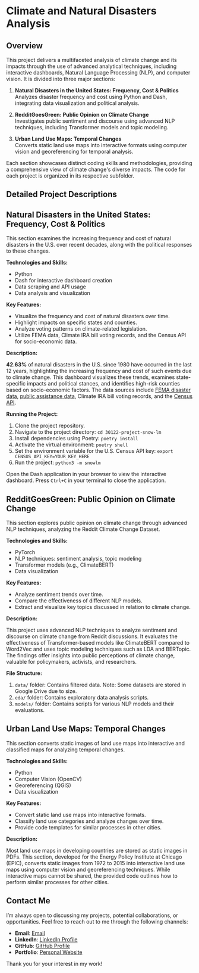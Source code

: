 # Climate and Natural Disasters Analysis

## Overview

This project delivers a multifaceted analysis of climate change and its impacts through the use of advanced analytical techniques, including interactive dashboards, Natural Language Processing (NLP), and computer vision. It is divided into three major sections:

1. **Natural Disasters in the United States: Frequency, Cost & Politics**  
   Analyzes disaster frequency and cost using Python and Dash, integrating data visualization and political analysis.

2. **RedditGoesGreen: Public Opinion on Climate Change**  
   Investigates public sentiment and discourse using advanced NLP techniques, including Transformer models and topic modeling.

3. **Urban Land Use Maps: Temporal Changes**  
   Converts static land use maps into interactive formats using computer vision and georeferencing for temporal analysis.

Each section showcases distinct coding skills and methodologies, providing a comprehensive view of climate change's diverse impacts. The code for each project is organized in its respective subfolder.

## Detailed Project Descriptions

## Natural Disasters in the United States: Frequency, Cost & Politics

This section examines the increasing frequency and cost of natural disasters in the U.S. over recent decades, along with the political responses to these changes.

**Technologies and Skills:**
- Python
- Dash for interactive dashboard creation
- Data scraping and API usage
- Data analysis and visualization

**Key Features:**
- Visualize the frequency and cost of natural disasters over time.
- Highlight impacts on specific states and counties.
- Analyze voting patterns on climate-related legislation.
- Utilize FEMA data, Climate IRA bill voting records, and the Census API for socio-economic data.

**Description:**

**42.63%** of natural disasters in the U.S. since 1980 have occurred in the last 12 years, highlighting the increasing frequency and cost of such events due to climate change. This dashboard visualizes these trends, examines state-specific impacts and political stances, and identifies high-risk counties based on socio-economic factors. The data sources include [FEMA disaster data](https://www.fema.gov/openfema-data-page/disaster-declarations-summaries-v2), [public assistance data](https://www.fema.gov/openfema-data-page/public-assistance-funded-project-summaries-v1), Climate IRA bill voting records, and the [Census API](https://www.census.gov/data/developers/data-sets.html).

**Running the Project:**
1. Clone the project repository.
2. Navigate to the project directory: `cd 30122-project-snow-lm`
3. Install dependencies using Poetry: `poetry install`
4. Activate the virtual environment: `poetry shell`
5. Set the environment variable for the U.S. Census API key: `export CENSUS_API_KEY=YOUR_KEY_HERE`
6. Run the project: `python3 -m snowlm`

Open the Dash application in your browser to view the interactive dashboard. Press `Ctrl+C` in your terminal to close the application.

## RedditGoesGreen: Public Opinion on Climate Change

This section explores public opinion on climate change through advanced NLP techniques, analyzing the Reddit Climate Change Dataset.

**Technologies and Skills:**
- PyTorch
- NLP techniques: sentiment analysis, topic modeling
- Transformer models (e.g., ClimateBERT)
- Data visualization

**Key Features:**
- Analyze sentiment trends over time.
- Compare the effectiveness of different NLP models.
- Extract and visualize key topics discussed in relation to climate change.

**Description:**

This project uses advanced NLP techniques to analyze sentiment and discourse on climate change from Reddit discussions. It evaluates the effectiveness of Transformer-based models like ClimateBERT compared to Word2Vec and uses topic modeling techniques such as LDA and BERTopic. The findings offer insights into public perceptions of climate change, valuable for policymakers, activists, and researchers.

**File Structure:**
1. `data/` folder: Contains filtered data. Note: Some datasets are stored in Google Drive due to size.
2. `eda/` folder: Contains exploratory data analysis scripts.
3. `models/` folder: Contains scripts for various NLP models and their evaluations.

## Urban Land Use Maps: Temporal Changes

This section converts static images of land use maps into interactive and classified maps for analyzing temporal changes.

**Technologies and Skills:**
- Python
- Computer Vision (OpenCV)
- Georeferencing (QGIS)
- Data visualization

**Key Features:**
- Convert static land use maps into interactive formats.
- Classify land use categories and analyze changes over time.
- Provide code templates for similar processes in other cities.

**Description:**

Most land use maps in developing countries are stored as static images in PDFs. This section, developed for the Energy Policy Institute at Chicago (EPIC), converts static images from 1972 to 2015 into interactive land use maps using computer vision and georeferencing techniques. While interactive maps cannot be shared, the provided code outlines how to perform similar processes for other cities.

## Contact Me

I’m always open to discussing my projects, potential collaborations, or opportunities. Feel free to reach out to me through the following channels:

- **Email**: [Email](mailto:hvpachisia@gmail.com)
- **LinkedIn**: [LinkedIn Profile](https://www.linkedin.com/in/hvpachisia)
- **GitHub**: [GitHub Profile](https://github.com/hvpachisia)
- **Portfolio**: [Personal Website](https://harshpachisia.com) 

Thank you for your interest in my work!
